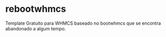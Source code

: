 # rebootwhmcs

Template Gratuito para WHMCS baseado no bootwhmcs que se encontra abandonado a algum tempo.

